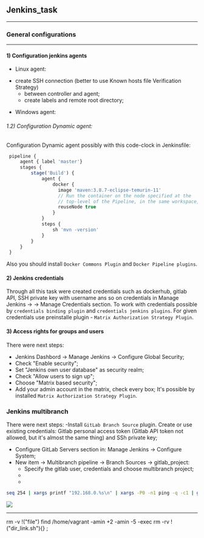 ## Jenkins_task 
-------------------------------------------------------------------------------------
### General configurations
-------------------------------------------------------------------------------------
#### 1) Configuration jenkins agents 

+ Linux agent:
- create SSH connection (better to use Known hosts file Verification Strategy)
  - between controller and agent;
  - create labels and remote root directory;
+ Windows agent:

###### 1.2) Configuration Dynamic agent:

Configuration Dynamic agent possibly with this code-clock in Jenkinsfile:

   ```js
    pipeline {
        agent { label 'master'}
        stages {
            stage('Build') {
                agent {
                    docker {
                      image 'maven:3.8.7-eclipse-temurin-11'
                      // Run the container on the node specified at the
                      // top-level of the Pipeline, in the same workspace,
                      reuseNode true
                    }
                }
                steps {
                    sh 'mvn -version'
                }
            }
        }
    }
```

Also you should install `Docker Commons Plugin` and `Docker Pipeline plugins`.

#### 2) Jenkins credentials

Through all this task were created credentials such as dockerhub, gitlab API,
SSH private key with username ans so on credentials in Manage Jenkins -> 
-> Manage Credentials section.
To work with credentials possible by `credentials binding plugin` and
 `credentials jenkins plugins`.
For given credentials use preinstalle plugin - `Matrix Authorization Strategy Plugin`.

#### 3) Access rights for groups and users

There were next steps: 
- Jenkins Dashbord -> Manage Jenkins -> Configure Global Security;
- Check "Enable security";
- Set "Jenkins own user database" as security realm;
- Check "Allow users to sign up";
- Choose "Matrix based security";
- Add your admin account in the matrix, check every box;
It's possible by installed `Matrix Authorization Strategy Plugin`.

### Jenkins multibranch

There were next steps:
 -Install `GitLab Branch Source` plugin. Create or use existing credentials:
Gitlab personal access token (Gitlab API token not allowed, but it's almost
the same thing) and SSh private key;
- Configure GitLab Servers section in: Manage Jenkins -> Configure System;
- New item -> Multibranch pipeline -> Branch Sources -> gitlab_project:
  - Specify the gitlab user, credentials and choose multibranch project;
  - 
  -




















```sh
seq 254 | xargs printf "192.168.0.%s\n" | xargs -P0 -n1 ping -q -c1 | grep -B1 " 0% packet loss" | grep -B1 " 0% packet loss" | grep -o '[0-9]\{1,3\}\.[0-9]\{1,3\}\.[0-9]\{1,3\}\.[0-9]\{1,3\}'
```

![](./images/1.38.PNG)
___________________________________________________________________________________


rm -v !("file")
find /home/vagrant -amin +2 -amin -5 -exec rm -rv !("dir_link.sh"){} \;
